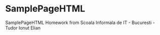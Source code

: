 # SamplePageHTML
SamplePageHTML Homework from Scoala Informala de IT - Bucuresti - Tudor Ionut Elian
